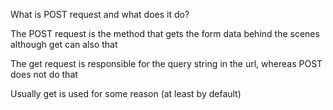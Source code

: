 What is POST request and what does it do?

The POST request is the method that gets the form data behind the scenes although get can also that

The get request is responsible for the query string in the url, whereas POST does not do that

Usually get is used for some reason (at least by default)



